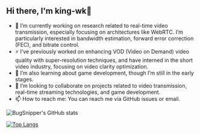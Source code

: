 ## Hi there, I'm king-wk👋

- 🔭 I’m currently working on research related to real-time video transmission, especially focusing on architectures like WebRTC. I’m particularly interested in bandwidth estimation, forward error correction (FEC), and bitrate control.
- ⚡ I’ve previously worked on enhancing VOD (Video on Demand) video quality with super-resolution techniques, and have interned in the short video industry, focusing on video clarity optimization.
- 🌱 I’m also learning about game development, though I’m still in the early stages.
- 👯 I’m looking to collaborate on projects related to video transmission, real-time streaming technologies, and game development.
- 📫 How to reach me: You can reach me via GitHub issues or email.

![BugSnipper's GitHub stats](https://github-readme-stats.vercel.app/api?username=king-wk&show_icons=true&theme=gruvbox&count_private=true&include_all_commits=false)

[![Top Langs](https://github-readme-stats.vercel.app/api/top-langs/?username=king-wk&theme=gruvbox)](https://github.com/anuraghazra/github-readme-stats)

